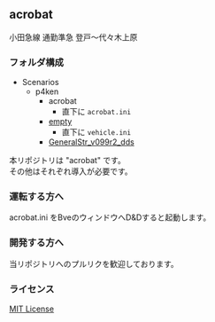 ## acrobat
小田急線 通勤準急 登戸～代々木上原

### フォルダ構成
- Scenarios
  - p4ken
    - acrobat
      - 直下に `acrobat.ini`
    - [empty][] 
      - 直下に `vehicle.ini`
    - [GeneralStr_v099r2_dds][]

[empty]: https://github.com/p4ken/bve-empty
[GeneralStr_v099r2_dds]: http://kty-bvememo.hatenablog.jp/entry/GeneralStr

本リポジトリは "acrobat" です。  
その他はそれぞれ導入が必要です。

### 運転する方へ
acrobat.ini をBveのウィンドウへD&Dすると起動します。

### 開発する方へ
当リポジトリへのプルリクを歓迎しております。

### ライセンス
[MIT License](LICENSE)
